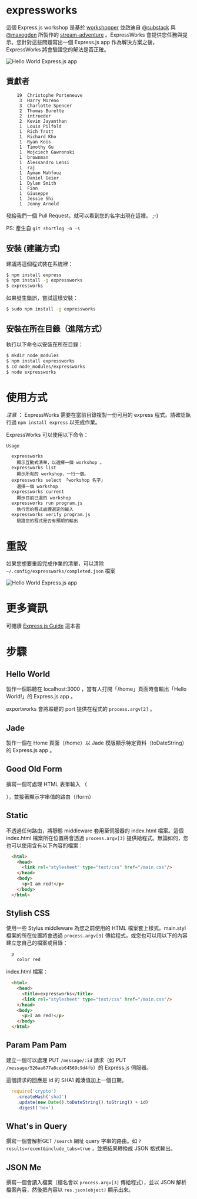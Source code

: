 expressworks
============

這個 Express.js workshop 是基於 [workshopper](https://github.com/rvagg/workshopper) 並啟迪自 [@substack](https://twitter.com/substack) 與 [@maxogden](https://twitter.com/maxogden) 所製作的 [stream-adventure](https://github.com/substack/stream-adventure) 。ExpressWorks 會提供您任務與提示。您針對這些問題寫出一個 Express.js app 作為解決方案之後，ExpressWorks 將會驗證您的解法是否正確。

![Hello World Express.js app](https://raw.github.com/azat-co/expressworks/master/images/hello-world.png)

## 貢獻者


```
    19  Christophe Porteneuve
     3  Harry Moreno
     3  Charlotte Spencer
     2  Thomas Burette
     2  intrueder
     2  Kevin Jayanthan
     1  Louis Pilfold
     1  Rich Trott
     1  Richard Kho
     1  Ryan Kois
     1  Timothy Gu
     1  Wojciech Gawronski
     1  brownman
     1  Alessandro Lensi
     1  raj
     1  Ayman Mahfouz
     1  Daniel Geier
     1  Dylan Smith
     1  Finn
     1  Giuseppe
     1  Jessie Shi
     1  Jonny Arnold
```

發給我們一個 Pull Request，就可以看到您的名字出現在這裡。 ;-)

PS: 產生自 `git shortlog -n -s`

## 安裝 (建議方式)

建議將這個程式裝在系統裡：

```bash
$ npm install express
$ npm install -g expressworks
$ expressworks
```


如果發生錯誤，嘗試這樣安裝：

```bash
$ sudo npm install -g expressworks
```

## 安裝在所在目錄（進階方式）

執行以下命令以安裝在所在目錄：

```bash
$ mkdir node_modules
$ npm install expressworks
$ cd node_modules/expressworks
$ node expressworks
```

# 使用方式
*注意* ： ExpressWorks 需要在當前目錄複製一份可用的 express 程式。請確認執行過 `npm install express` 以完成作業。

ExpressWorks 可以使用以下命令：

```
Usage

  expressworks
    顯示互動式清單，以選擇一個 workshop 。
  expressworks list
    顯示所有的 workshop，一行一個。
  expressworks select 「workshop 名字」
    選擇一個 workshop
  expressworks current
    顯示目前已選的 workshop
  expressworks run program.js
    執行您的程式處理選定的輸入
  expressworks verify program.js
    驗證您的程式是否有預期的輸出
```

# 重設

如果您想要重設完成作業的清單，可以清除 `~/.config/expressworks/completed.json` 檔案

![Hello World Express.js app](https://raw.github.com/azat-co/expressworks/master/images/finished.png)

# 更多資訊

可閱讀 [Express.js Guide](http://expressjsguide.com) 這本書

# 步驟


## Hello World

製作一個聆聽在 localhost:3000 ，當有人打開「/home」頁面時會輸出「Hello World!」的 Express.js app 。

exportworks 會將聆聽的 port 提供在程式的 `process.argv[2]` 。

## Jade

製作一個在 Home 頁面（/home）以 Jade 模版顯示特定資料（toDateString）的 Express.js app 。

## Good Old Form

撰寫一個可處理 HTML 表單輸入 （<form><imput name="str"/></form>），並接著顯示字串值的路由（/form）

## Static

不透過任何路由，將靜態 middleware 套用至伺服器的 index.html 檔案。這個 index.html 檔案所在位置將會透過 `process.argv[3]` 提供給程式。無論如何，您也可以使用含有以下內容的檔案：

```html
  <html>
    <head>
      <link rel="stylesheet" type="text/css" href="/main.css"/>
    </head>
    <body>
      <p>I am red!</p>
    </body>
  </html>
```

## Stylish CSS

使用一些 Stylus middleware 為您之前使用的 HTML 檔案套上樣式。main.styl 檔案的所在位置將會透過 `process.argv[3]` 傳給程式，或您也可以用以下的內容建立您自己的檔案或目錄：

```css
  p
    color red
```

index.html 檔案：

```html
  <html>
    <head>
      <title>expressworks</title>
      <link rel="stylesheet" type="text/css" href="/main.css"/>
    </head>
    <body>
      <p>I am red!</p>
    </body>
  </html>
```

## Param Pam Pam

建立一個可以處理 PUT `/message/:id` 請求（如 PUT `/message/526aa677a8ceb64569c9d4fb`）的 Express.js 伺服器。

這個請求的回應是 id 的 SHA1 雜湊值加上一個日期。

```javascript
  require('crypto')
    .createHash('sha1')
    .update(new Date().toDateString().toString() + id)
    .digest('hex')
```

## What's in Query

撰寫一個會解析GET `/search` 網址 query 字串的路由。如 `?results=recent&include_tabs=true` ，並把結果轉換成 JSON 格式輸出。

## JSON Me

撰寫一個會讀入檔案（檔名會以 `process.argv[3]` 傳給程式），並以 JSON 解析檔案內容，然後把內容以 `res.json(object)` 顯示出來。


